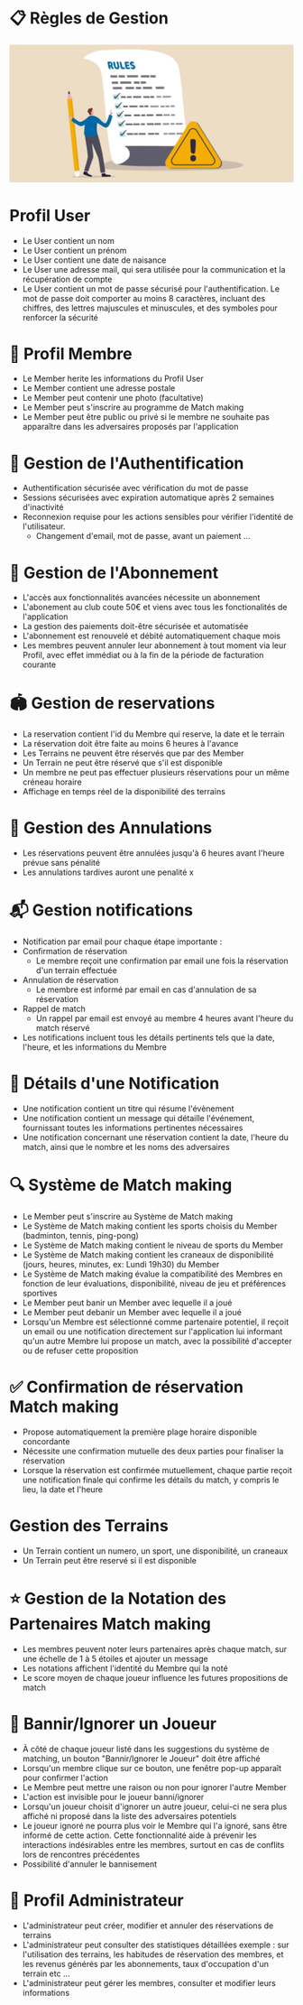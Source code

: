 # 📋 Règles de Gestion
![gestion rules image](assets/imgs/rules.jpg)

# Profil User
- Le User contient un nom
- Le User contient un prénom
- Le User contient une date de naisance
- Le User une adresse mail, qui sera utilisée pour la communication et la récupération de compte
- Le User contient un mot de passe sécurisé pour l'authentification. Le mot de passe doit comporter au moins 8 caractères, incluant des chiffres, des lettres majuscules et minuscules, et des symboles pour renforcer la sécurité

# 👥 Profil Membre
- Le Member herite les informations du Profil User
- Le Member contient une adresse postale
- Le Member peut contenir une photo (facultative)
- Le Member peut s'inscrire au programme de Match making
- Le Member peut être public ou privé si le membre ne souhaite pas apparaître dans les adversaires proposés par l'application

# 🔐 Gestion de l'Authentification
- Authentification sécurisée avec vérification du mot de passe
- Sessions sécurisées avec expiration automatique après 2 semaines d'inactivité
- Reconnexion requise pour les actions sensibles pour vérifier l'identité de l'utilisateur.
    - Changement d'email, mot de passe, avant un paiement ...

# 📅 Gestion de l'Abonnement
- L'accès aux fonctionnalités avancées nécessite un abonnement
- L'abonement au club coute 50€ et viens avec tous les fonctionalités de l'application
- La gestion des paiements doit-être sécurisée et automatisée
- L'abonnement est renouvelé et débité automatiquement chaque mois
- Les membres peuvent annuler leur abonnement à tout moment via leur Profil, avec effet immédiat ou à la fin de la période de facturation courante

# 🏟️ Gestion de reservations
- La reservation contient l'id du Membre qui reserve, la date et le terrain
- La réservation doit être faite au moins 6 heures à l'avance
- Les Terrains ne peuvent être réservés que par des Member
- Un Terrain ne peut être réservé que s'il est disponible
- Un membre ne peut pas effectuer plusieurs réservations pour un même créneau horaire
- Affichage en temps réel de la disponibilité des terrains

# 🚫 Gestion des Annulations
- Les réservations peuvent être annulées jusqu'à 6 heures avant l'heure prévue sans pénalité
- Les annulations tardives auront une penalité x

# 📬 Gestion notifications
- Notification par email pour chaque étape importante : 
- Confirmation de réservation
     - Le membre reçoit une confirmation par email une fois la réservation d'un terrain effectuée
- Annulation de réservation
    - Le membre est informé par email en cas d'annulation de sa réservation
- Rappel de match
    - Un rappel par email est envoyé au membre 4 heures avant l'heure du match réservé
- Les notifications incluent tous les détails pertinents tels que la date, l'heure, et les informations du Membre

# 📩 Détails d'une Notification
- Une notification contient un titre qui résume l'évènement
- Une notification contient un message qui détaille l'événement, fournissant toutes les informations pertinentes nécessaires
- Une notification concernant une réservation contient la date, l'heure du match, ainsi que le nombre et les noms des adversaires

# 🔍 Système de Match making
- Le Member peut s'inscrire au Système de Match making
- Le Système de Match making contient les sports choisis du Member (badminton, tennis, ping-pong)
- Le Système de Match making contient le niveau de sports du Member 
- Le Système de Match making contient les craneaux de disponibilité (jours, heures, minutes, ex: Lundi 19h30) du Member
- Le Système de Match making évalue la compatibilité des Membres en fonction de leur évaluations, disponibilité, niveau de jeu et préférences sportives
- Le Member peut banir un Member avec lequelle il a joué
- Le Member peut debanir un Member avec lequelle il a joué
- Lorsqu'un Membre est sélectionné comme partenaire potentiel, il reçoit un email ou une notification directement sur l'application lui informant qu'un autre Membre lui propose un match, avec la possibilité d'accepter ou de refuser cette proposition

# ✅ Confirmation de réservation Match making
- Propose automatiquement la première plage horaire disponible concordante
- Nécessite une confirmation mutuelle des deux parties pour finaliser la réservation
- Lorsque la réservation est confirmée mutuellement, chaque partie reçoit une notification finale qui confirme les détails du match, y compris le lieu, la date et l'heure

# Gestion des Terrains
- Un Terrain contient un numero, un sport, une disponibilité, un craneaux
- Un Terrain peut être reservé si il est disponible

# ⭐ Gestion de la Notation des Partenaires Match making
- Les membres peuvent noter leurs partenaires après chaque match, sur une échelle de 1 à 5 étoiles et ajouter un message
- Les notations affichent l'identité du Membre qui la noté
- Le score moyen de chaque joueur influence les futures propositions de match

# 🚷 Bannir/Ignorer un Joueur
- À côté de chaque joueur listé dans les suggestions du système de matching, un bouton "Bannir/Ignorer le Joueur" doit être affiché
- Lorsqu'un membre clique sur ce bouton, une fenêtre pop-up apparaît pour confirmer l'action
- Le Membre peut mettre une raison ou non pour ignorer l'autre Member
- L'action est invisible pour le joueur banni/ignorer
- Lorsqu'un joueur choisit d'ignorer un autre joueur, celui-ci ne sera plus affiché ni proposé dans la liste des adversaires potentiels
- Le joueur ignoré ne pourra plus voir le Membre qui l'a ignoré, sans être informé de cette action. Cette fonctionnalité aide à prévenir les interactions indésirables entre les membres, surtout en cas de conflits lors de rencontres précédentes
- Possibilité d'annuler le bannisement

# 👤 Profil Administrateur
- L'administrateur peut créer, modifier et annuler des réservations de terrains
- L'administrateur peut consulter des statistiques détaillées exemple : sur l'utilisation des terrains, les habitudes de réservation des membres, et les revenus générés par les abonnements, taux d'occupation d'un terrain etc ...
- L'administrateur peut gérer les membres, consulter et modifier leurs informations